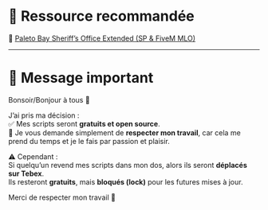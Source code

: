 # 📂 Ressource recommandée

🔗 [Paleto Bay Sheriff’s Office Extended (SP & FiveM MLO)](https://www.gta5-mods.com/maps/paleto-bay-sheriff-s-office-extended-sp-and-fivem-mlo/download/76418)

---

# 📢 Message important

Bonsoir/Bonjour à tous 👋  

J’ai pris ma décision :  
✅ Mes scripts seront **gratuits et open source**.  
🙏 Je vous demande simplement de **respecter mon travail**, car cela me prend du temps et je le fais par passion et plaisir.  

⚠️ Cependant :  
Si quelqu’un revend mes scripts dans mon dos, alors ils seront **déplacés sur Tebex**.  
Ils resteront **gratuits**, mais **bloqués (lock)** pour les futures mises à jour.  

Merci de respecter mon travail 🙏
